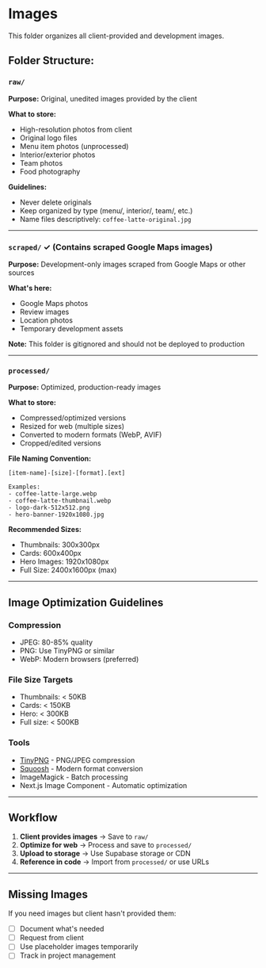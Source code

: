 # Images

This folder organizes all client-provided and development images.

## Folder Structure:

### `raw/`
**Purpose:** Original, unedited images provided by the client

**What to store:**
- High-resolution photos from client
- Original logo files
- Menu item photos (unprocessed)
- Interior/exterior photos
- Team photos
- Food photography

**Guidelines:**
- Never delete originals
- Keep organized by type (menu/, interior/, team/, etc.)
- Name files descriptively: `coffee-latte-original.jpg`

---

### `scraped/` ✓ (Contains scraped Google Maps images)
**Purpose:** Development-only images scraped from Google Maps or other sources

**What's here:**
- Google Maps photos
- Review images
- Location photos
- Temporary development assets

**Note:** This folder is gitignored and should not be deployed to production

---

### `processed/`
**Purpose:** Optimized, production-ready images

**What to store:**
- Compressed/optimized versions
- Resized for web (multiple sizes)
- Converted to modern formats (WebP, AVIF)
- Cropped/edited versions

**File Naming Convention:**
```
[item-name]-[size]-[format].[ext]

Examples:
- coffee-latte-large.webp
- coffee-latte-thumbnail.webp
- logo-dark-512x512.png
- hero-banner-1920x1080.jpg
```

**Recommended Sizes:**
- Thumbnails: 300x300px
- Cards: 600x400px
- Hero Images: 1920x1080px
- Full Size: 2400x1600px (max)

---

## Image Optimization Guidelines

### Compression
- JPEG: 80-85% quality
- PNG: Use TinyPNG or similar
- WebP: Modern browsers (preferred)

### File Size Targets
- Thumbnails: < 50KB
- Cards: < 150KB
- Hero: < 300KB
- Full size: < 500KB

### Tools
- [TinyPNG](https://tinypng.com/) - PNG/JPEG compression
- [Squoosh](https://squoosh.app/) - Modern format conversion
- ImageMagick - Batch processing
- Next.js Image Component - Automatic optimization

---

## Workflow

1. **Client provides images** → Save to `raw/`
2. **Optimize for web** → Process and save to `processed/`
3. **Upload to storage** → Use Supabase storage or CDN
4. **Reference in code** → Import from `processed/` or use URLs

---

## Missing Images

If you need images but client hasn't provided them:
- [ ] Document what's needed
- [ ] Request from client
- [ ] Use placeholder images temporarily
- [ ] Track in project management
